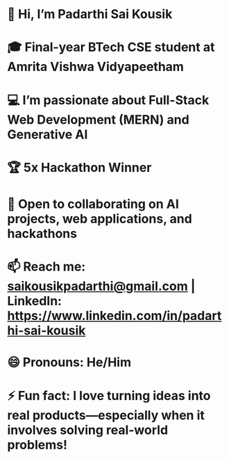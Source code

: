 # 👋 Hi, I’m Padarthi Sai Kousik
# 🎓 Final-year BTech CSE student at Amrita Vishwa Vidyapeetham  
# 💻 I’m passionate about Full-Stack Web Development (MERN) and Generative AI  
# 🏆 5x Hackathon Winner  
# 🤝 Open to collaborating on AI projects, web applications, and hackathons  
# 📫 Reach me: saikousikpadarthi@gmail.com | LinkedIn: https://www.linkedin.com/in/padarthi-sai-kousik
# 😄 Pronouns: He/Him  
# ⚡ Fun fact: I love turning ideas into real products—especially when it involves solving real-world problems!
